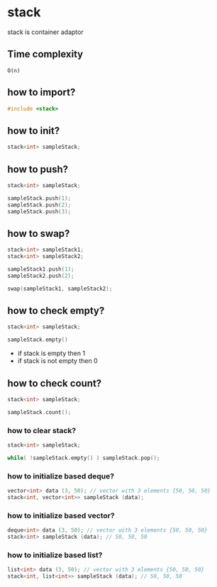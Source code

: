 # stack

stack is container adaptor

## Time complexity
```
O(n)
```

## how to import?
```c
#include <stack>
```

## how to init?
```c
stack<int> sampleStack;
```

## how to push?
```c
stack<int> sampleStack;

sampleStack.push(1);
sampleStack.push(2);
sampleStack.push(3);
```

## how to swap?
```c
stack<int> sampleStack1;
stack<int> sampleStack2;

sampleStack1.push(1);
sampleStack2.push(2);

swap(sampleStack1, sampleStack2);
```

## how to check empty?
```c
stack<int> sampleStack;

sampleStack.empty()
```
- if stack is empty then 1
- if stack is not empty then 0

## how to check count?
```c
stack<int> sampleStack;

sampleStack.count();
```

### how to clear stack?
```c
stack<int> sampleStack;

while( !sampleStack.empty() ) sampleStack.pop();
```

### how to initialize based deque?
```c
vector<int> data (3, 50); // vector with 3 elements {50, 50, 50}
stack<int, vector<int>> sampleStack (data);
```

### how to initialize based vector?
```c
deque<int> data (3, 50); // vector with 3 elements {50, 50, 50}
stack<int> sampleStack (data); // 50, 50, 50
```

### how to initialize based list?
```c
list<int> data (3, 50); // vector with 3 elements {50, 50, 50}
stack<int, list<int>> sampleStack (data); // 50, 50, 50
```